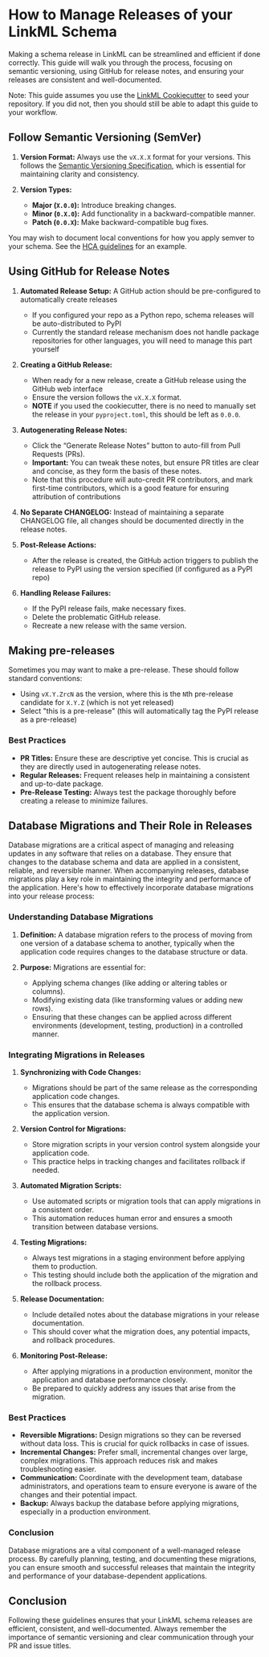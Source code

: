 # How to Manage Releases of your LinkML Schema

Making a schema release in LinkML can be streamlined and efficient if done correctly. This guide will walk you through the process, focusing on semantic versioning, using GitHub for release notes, and ensuring your releases are consistent and well-documented.

Note: This guide assumes you use the [LinkML Cookiecutter](/howtos/linkml-project-cookiecutter) to seed your repository. If you did not,
then you should still be able to adapt this guide to your workflow.

## Follow Semantic Versioning (SemVer)

1. **Version Format:** Always use the `vX.X.X` format for your versions. This follows the [Semantic Versioning Specification](https://semver.org/), which is essential for maintaining clarity and consistency.

2. **Version Types:**
   - **Major (`X.0.0`):** Introduce breaking changes.
   - **Minor (`0.X.0`):** Add functionality in a backward-compatible manner.
   - **Patch (`0.0.X`):** Make backward-compatible bug fixes.

You may wish to document local conventions for how you apply semver
to your schema. See the [HCA guidelines](https://github.com/HumanCellAtlas/metadata-schema/blob/master/docs/evolution.md#schema-versioning) for an example.

## Using GitHub for Release Notes

1. **Automated Release Setup:** A GitHub action should be pre-configured to automatically create releases
   - If you configured your repo as a Python repo, schema releases will be auto-distributed to PyPI
   - Currently the standard release mechanism does not handle package repositories for other languages, you will need to manage this part yourself

2. **Creating a GitHub Release:**
   - When ready for a new release, create a GitHub release using the GitHub web interface
   - Ensure the version follows the `vX.X.X` format.
   - __NOTE__ if you used the cookiecutter, there is no need to manually set the release in your `pyproject.toml`, this should be left as `0.0.0`.

3. **Autogenerating Release Notes:**
   - Click the “Generate Release Notes” button to auto-fill from Pull Requests (PRs).
   - **Important:** You can tweak these notes, but ensure PR titles are clear and concise, as they form the basis of these notes.
   - Note that this procedure will auto-credit PR contributors, and mark first-time contributors, which is a good feature for ensuring attribution of contributions

4. **No Separate CHANGELOG:** Instead of maintaining a separate CHANGELOG file, all changes should be documented directly in the release notes.

5. **Post-Release Actions:**
   - After the release is created, the GitHub action triggers to publish the release to PyPI using the version specified (if configured as a PyPI repo)

6. **Handling Release Failures:**
   - If the PyPI release fails, make necessary fixes.
   - Delete the problematic GitHub release.
   - Recreate a new release with the same version.


## Making pre-releases

Sometimes you may want to make a pre-release. These should follow standard conventions:

- Using `vX.Y.ZrcN` as the version, where this is the `N`th pre-release candidate for `X.Y.Z` (which is not yet released)
- Select "this is a pre-release" (this will automatically tag the PyPI release as a pre-release)

### Best Practices

- **PR Titles:** Ensure these are descriptive yet concise. This is crucial as they are directly used in autogenerating release notes.
- **Regular Releases:** Frequent releases help in maintaining a consistent and up-to-date package.
- **Pre-Release Testing:** Always test the package thoroughly before creating a release to minimize failures.

## Database Migrations and Their Role in Releases

Database migrations are a critical aspect of managing and releasing updates in any software that relies on a database. They ensure that changes to the database schema and data are applied in a consistent, reliable, and reversible manner. When accompanying releases, database migrations play a key role in maintaining the integrity and performance of the application. Here's how to effectively incorporate database migrations into your release process:

### Understanding Database Migrations

1. **Definition:** A database migration refers to the process of moving from one version of a database schema to another, typically when the application code requires changes to the database structure or data.

2. **Purpose:** Migrations are essential for:
   - Applying schema changes (like adding or altering tables or columns).
   - Modifying existing data (like transforming values or adding new rows).
   - Ensuring that these changes can be applied across different environments (development, testing, production) in a controlled manner.

### Integrating Migrations in Releases

1. **Synchronizing with Code Changes:**
   - Migrations should be part of the same release as the corresponding application code changes.
   - This ensures that the database schema is always compatible with the application version.

2. **Version Control for Migrations:**
   - Store migration scripts in your version control system alongside your application code.
   - This practice helps in tracking changes and facilitates rollback if needed.

3. **Automated Migration Scripts:**
   - Use automated scripts or migration tools that can apply migrations in a consistent order.
   - This automation reduces human error and ensures a smooth transition between database versions.

4. **Testing Migrations:**
   - Always test migrations in a staging environment before applying them to production.
   - This testing should include both the application of the migration and the rollback process.

5. **Release Documentation:**
   - Include detailed notes about the database migrations in your release documentation.
   - This should cover what the migration does, any potential impacts, and rollback procedures.

6. **Monitoring Post-Release:**
   - After applying migrations in a production environment, monitor the application and database performance closely.
   - Be prepared to quickly address any issues that arise from the migration.

### Best Practices

- **Reversible Migrations:** Design migrations so they can be reversed without data loss. This is crucial for quick rollbacks in case of issues.
- **Incremental Changes:** Prefer small, incremental changes over large, complex migrations. This approach reduces risk and makes troubleshooting easier.
- **Communication:** Coordinate with the development team, database administrators, and operations team to ensure everyone is aware of the changes and their potential impact.
- **Backup:** Always backup the database before applying migrations, especially in a production environment.

### Conclusion

Database migrations are a vital component of a well-managed release process. By carefully planning, testing, and documenting these migrations, you can ensure smooth and successful releases that maintain the integrity and performance of your database-dependent applications.

## Conclusion

Following these guidelines ensures that your LinkML schema releases are efficient, consistent, and well-documented. Always remember the importance of semantic versioning and clear communication through your PR and issue titles.
